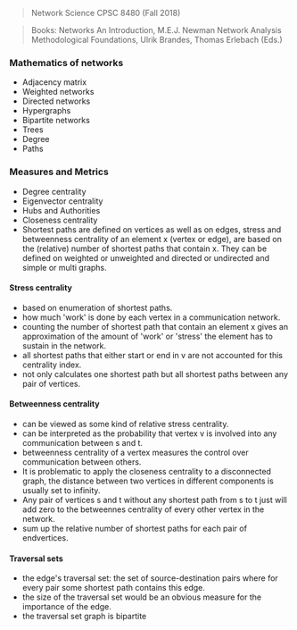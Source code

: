 
> Network Science CPSC 8480 (Fall 2018)

> Books: Networks An Introduction, M.E.J. Newman
>        Network Analysis Methodological Foundations, Ulrik Brandes, Thomas Erlebach (Eds.)

### Mathematics of networks

* Adjacency matrix
* Weighted networks
* Directed networks
* Hypergraphs
* Bipartite networks
* Trees
* Degree
* Paths

### Measures and Metrics

* Degree centrality
* Eigenvector centrality
* Hubs and Authorities
* Closeness centrality
* Shortest paths are defined on vertices as well as on edges, stress and betweenness centrality of an element x (vertex  or edge),  are based on the (relative) number of shortest paths that contain x. They can be defined on weighted or unweighted and directed or undirected and simple or multi graphs.

#### Stress centrality

* based on enumeration of shortest paths.
* how much 'work' is done by each vertex in a communication network.
* counting the number of shortest path that contain an element x gives an approximation of the amount of 'work' or 'stress' the element has to sustain in the network.
* all shortest paths that either start or end in v are not accounted for this centrality index.
* not only calculates one shortest path but all shortest paths between any pair of vertices.

#### Betweenness centrality

* can be viewed as some kind of relative stress centrality.
* can be interpreted as the probability that vertex v is involved into any communication between s and t.
* betweenness centrality of a vertex measures the control over communication between others.
* It is problematic to apply the closeness centrality to a disconnected graph, the distance between two vertices in different components is usually set to infinity.
* Any pair of vertices s and t without any shortest path from s to t just will add zero to the betweennes centrality of every other vertex in the network.
* sum up the relative number of shortest paths for each pair of endvertices.

#### Traversal sets

* the edge's traversal set: the set of source-destination pairs where for every pair some shortest path contains this edge.
* the size of the traversal set would be an obvious measure for the importance of the edge.
* the traversal set graph is bipartite
